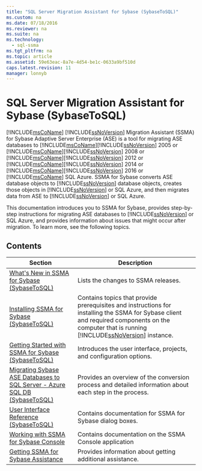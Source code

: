 ```yaml
---
title: "SQL Server Migration Assistant for Sybase (SybaseToSQL)"
ms.custom: na
ms.date: 07/18/2016
ms.reviewer: na
ms.suite: na
ms.technology: 
  - sql-ssma
ms.tgt_pltfrm: na
ms.topic: article
ms.assetid: 59e63eac-8a7e-4d54-be1c-0633a9bf510d
caps.latest.revision: 11
manager: lonnyb
---
```

# SQL Server Migration Assistant for Sybase (SybaseToSQL)
[!INCLUDE[msCoName](../content/includes/msCoName_md.md)] [!INCLUDE[ssNoVersion](../content/includes/ssNoVersion_md.md)] Migration Assistant (SSMA) for Sybase Adaptive Server Enterprise (ASE) is a tool for migrating ASE databases to [!INCLUDE[msCoName](../content/includes/msCoName_md.md)][!INCLUDE[ssNoVersion](../content/includes/ssNoVersion_md.md)] 2005 or [!INCLUDE[msCoName](../content/includes/msCoName_md.md)][!INCLUDE[ssNoVersion](../content/includes/ssNoVersion_md.md)] 2008 or [!INCLUDE[msCoName](../content/includes/msCoName_md.md)][!INCLUDE[ssNoVersion](../content/includes/ssNoVersion_md.md)] 2012 or [!INCLUDE[msCoName](../content/includes/msCoName_md.md)][!INCLUDE[ssNoVersion](../content/includes/ssNoVersion_md.md)] 2014 or [!INCLUDE[msCoName](../content/includes/msCoName_md.md)][!INCLUDE[ssNoVersion](../content/includes/ssNoVersion_md.md)] 2016 or [!INCLUDE[msCoName](../content/includes/msCoName_md.md)] SQL Azure. SSMA for Sybase converts ASE database objects to [!INCLUDE[ssNoVersion](../content/includes/ssNoVersion_md.md)] database objects, creates those objects in [!INCLUDE[ssNoVersion](../content/includes/ssNoVersion_md.md)] or SQL Azure, and then migrates data from ASE to [!INCLUDE[ssNoVersion](../content/includes/ssNoVersion_md.md)] or SQL Azure.  
  
This documentation introduces you to SSMA for Sybase, provides step-by-step instructions for migrating ASE databases to [!INCLUDE[ssNoVersion](../content/includes/ssNoVersion_md.md)] or SQL Azure, and provides information about issues that might occur after migration. To learn more, see the following topics.  
  
## Contents  
  
|Section|Description|  
|-----------|---------------|  
|[What's New in SSMA  for Sybase &#40;SybaseToSQL&#41;](../content/What-s-New-in-SSMA--for-Sybase--SybaseToSQL-.md)|Lists the changes to SSMA releases.|  
|[Installing SSMA  for Sybase &#40;SybaseToSQL&#41;](../content/Installing-SSMA--for-Sybase--SybaseToSQL-.md)|Contains topics that provide prerequisites and instructions for installing the SSMA for Sybase client and required components on the computer that is running [!INCLUDE[ssNoVersion](../content/includes/ssNoVersion_md.md)] instance.|  
|[Getting Started with SSMA for Sybase &#40;SybaseToSQL&#41;](../content/Getting-Started-with-SSMA-for-Sybase--SybaseToSQL-.md)|Introduces the user interface, projects, and configuration options.|  
|[Migrating Sybase ASE Databases to SQL Server - Azure SQL DB &#40;SybaseToSQL&#41;](../content/Migrating-Sybase-ASE-Databases-to-SQL-Server---Azure-SQL-DB--SybaseToSQL-.md)|Provides an overview of the conversion process and detailed information about each step in the process.|  
|[User Interface Reference &#40;SybaseToSQL&#41;](../content/User-Interface-Reference--SybaseToSQL-.md)|Contains documentation for SSMA for Sybase dialog boxes.|  
|[Working with SSMA for Sybase Console](assetId:///c465e477-c479-4aa8-918d-58bf30884789)|Contains documentation on the SSMA Console application|  
|[Getting SSMA for Sybase Assistance](http://go.microsoft.com/fwlink/?LinkID=708538&clcid=0x409)|Provides information about getting additional assistance.|  
  
